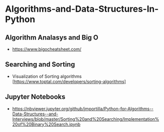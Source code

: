 # Algorithms-and-Data-Structures-In-Python

## Algorithm Analasys and Big O
- https://www.bigocheatsheet.com/


## Searching and Sorting ##
- Visualization of Sorting algorithms [https://www.toptal.com/developers/sorting-algorithms]


## Jupyter Notebooks ##
- https://nbviewer.jupyter.org/github/jmportilla/Python-for-Algorithms--Data-Structures--and-Interviews/blob/master/Sorting%20and%20Searching/Implementation%20of%20Binary%20Search.ipynb
